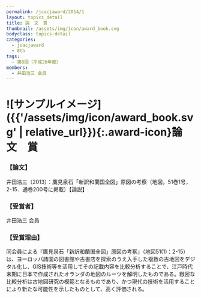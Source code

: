 ```yaml
---
permalink: /jcacjaward/2014/1
layout: topics_detail
title: 論　文　賞
thumbnail: /assets/img/icon/award_book.svg
bodyclass: topics-detail
categories:
  - jcacjaward
  - 8th
tags:
  - 第8回（平成26年度）
members:
  - 井田浩三 会員
---
```


# ![サンプルイメージ]({{'/assets/img/icon/award_book.svg' | relative_url}}){:.award-icon}論　文　賞

### 【論文】

井田浩三（2013）：鷹見泉石「新訳和蘭国全図」原図の考察（地図，51巻1号，2-15．通巻200号に掲載）【論説】

### 【受賞者】

井田浩三 会員

### 【受賞理由】

同会員による『鷹見泉石「新訳和蘭国全図」原図の考察』（地図51(1)：2-15）は、ヨーロッパ諸国の図書館や古書店を探索のうえ入手した複数の古地図をデジタル化し、GIS技術等を活用してその記載内容を比較分析することで、江戸時代末期に日本で作成されたオランダの地図のルーツを解明したものである。緻密な比較分析は古地図研究の模範となるものであり、かつ現代の技術を活用することにより新たな可能性を示したものとして、高く評価される。
